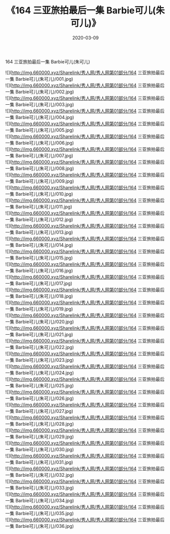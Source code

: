 ﻿---
layout: post
title:  《164 三亚旅拍最后一集 Barbie可儿(朱可儿)》
date:   2020-03-09
img: http://img.660000.xyz/Sharelink/秀人网/秀人网第01部分/164 三亚旅拍最后一集 Barbie可儿(朱可儿)/000.jpg
categories: [美女, 清纯, 唯美]
---

164 三亚旅拍最后一集 Barbie可儿(朱可儿)

  ![](http://img.660000.xyz/Sharelink/秀人网/秀人网第01部分/164 三亚旅拍最后一集 Barbie可儿(朱可儿)/001.jpg) <br> ![](http://img.660000.xyz/Sharelink/秀人网/秀人网第01部分/164 三亚旅拍最后一集 Barbie可儿(朱可儿)/002.jpg) <br> ![](http://img.660000.xyz/Sharelink/秀人网/秀人网第01部分/164 三亚旅拍最后一集 Barbie可儿(朱可儿)/003.jpg) <br> ![](http://img.660000.xyz/Sharelink/秀人网/秀人网第01部分/164 三亚旅拍最后一集 Barbie可儿(朱可儿)/004.jpg) <br> ![](http://img.660000.xyz/Sharelink/秀人网/秀人网第01部分/164 三亚旅拍最后一集 Barbie可儿(朱可儿)/005.jpg) <br> ![](http://img.660000.xyz/Sharelink/秀人网/秀人网第01部分/164 三亚旅拍最后一集 Barbie可儿(朱可儿)/006.jpg) <br> ![](http://img.660000.xyz/Sharelink/秀人网/秀人网第01部分/164 三亚旅拍最后一集 Barbie可儿(朱可儿)/007.jpg) <br> ![](http://img.660000.xyz/Sharelink/秀人网/秀人网第01部分/164 三亚旅拍最后一集 Barbie可儿(朱可儿)/008.jpg) <br> ![](http://img.660000.xyz/Sharelink/秀人网/秀人网第01部分/164 三亚旅拍最后一集 Barbie可儿(朱可儿)/009.jpg) <br> ![](http://img.660000.xyz/Sharelink/秀人网/秀人网第01部分/164 三亚旅拍最后一集 Barbie可儿(朱可儿)/010.jpg) <br> ![](http://img.660000.xyz/Sharelink/秀人网/秀人网第01部分/164 三亚旅拍最后一集 Barbie可儿(朱可儿)/011.jpg) <br> ![](http://img.660000.xyz/Sharelink/秀人网/秀人网第01部分/164 三亚旅拍最后一集 Barbie可儿(朱可儿)/012.jpg) <br> ![](http://img.660000.xyz/Sharelink/秀人网/秀人网第01部分/164 三亚旅拍最后一集 Barbie可儿(朱可儿)/013.jpg) <br> ![](http://img.660000.xyz/Sharelink/秀人网/秀人网第01部分/164 三亚旅拍最后一集 Barbie可儿(朱可儿)/014.jpg) <br> ![](http://img.660000.xyz/Sharelink/秀人网/秀人网第01部分/164 三亚旅拍最后一集 Barbie可儿(朱可儿)/015.jpg) <br> ![](http://img.660000.xyz/Sharelink/秀人网/秀人网第01部分/164 三亚旅拍最后一集 Barbie可儿(朱可儿)/016.jpg) <br> ![](http://img.660000.xyz/Sharelink/秀人网/秀人网第01部分/164 三亚旅拍最后一集 Barbie可儿(朱可儿)/017.jpg) <br> ![](http://img.660000.xyz/Sharelink/秀人网/秀人网第01部分/164 三亚旅拍最后一集 Barbie可儿(朱可儿)/018.jpg) <br> ![](http://img.660000.xyz/Sharelink/秀人网/秀人网第01部分/164 三亚旅拍最后一集 Barbie可儿(朱可儿)/019.jpg) <br> ![](http://img.660000.xyz/Sharelink/秀人网/秀人网第01部分/164 三亚旅拍最后一集 Barbie可儿(朱可儿)/020.jpg) <br> ![](http://img.660000.xyz/Sharelink/秀人网/秀人网第01部分/164 三亚旅拍最后一集 Barbie可儿(朱可儿)/021.jpg) <br> ![](http://img.660000.xyz/Sharelink/秀人网/秀人网第01部分/164 三亚旅拍最后一集 Barbie可儿(朱可儿)/022.jpg) <br> ![](http://img.660000.xyz/Sharelink/秀人网/秀人网第01部分/164 三亚旅拍最后一集 Barbie可儿(朱可儿)/023.jpg) <br> ![](http://img.660000.xyz/Sharelink/秀人网/秀人网第01部分/164 三亚旅拍最后一集 Barbie可儿(朱可儿)/024.jpg) <br> ![](http://img.660000.xyz/Sharelink/秀人网/秀人网第01部分/164 三亚旅拍最后一集 Barbie可儿(朱可儿)/025.jpg) <br> ![](http://img.660000.xyz/Sharelink/秀人网/秀人网第01部分/164 三亚旅拍最后一集 Barbie可儿(朱可儿)/026.jpg) <br> ![](http://img.660000.xyz/Sharelink/秀人网/秀人网第01部分/164 三亚旅拍最后一集 Barbie可儿(朱可儿)/027.jpg) <br> ![](http://img.660000.xyz/Sharelink/秀人网/秀人网第01部分/164 三亚旅拍最后一集 Barbie可儿(朱可儿)/028.jpg) <br> ![](http://img.660000.xyz/Sharelink/秀人网/秀人网第01部分/164 三亚旅拍最后一集 Barbie可儿(朱可儿)/029.jpg) <br> ![](http://img.660000.xyz/Sharelink/秀人网/秀人网第01部分/164 三亚旅拍最后一集 Barbie可儿(朱可儿)/030.jpg) <br> ![](http://img.660000.xyz/Sharelink/秀人网/秀人网第01部分/164 三亚旅拍最后一集 Barbie可儿(朱可儿)/031.jpg) <br> ![](http://img.660000.xyz/Sharelink/秀人网/秀人网第01部分/164 三亚旅拍最后一集 Barbie可儿(朱可儿)/032.jpg) <br> ![](http://img.660000.xyz/Sharelink/秀人网/秀人网第01部分/164 三亚旅拍最后一集 Barbie可儿(朱可儿)/033.jpg) <br> ![](http://img.660000.xyz/Sharelink/秀人网/秀人网第01部分/164 三亚旅拍最后一集 Barbie可儿(朱可儿)/034.jpg) <br> ![](http://img.660000.xyz/Sharelink/秀人网/秀人网第01部分/164 三亚旅拍最后一集 Barbie可儿(朱可儿)/035.jpg) <br> ![](http://img.660000.xyz/Sharelink/秀人网/秀人网第01部分/164 三亚旅拍最后一集 Barbie可儿(朱可儿)/036.jpg) <br>